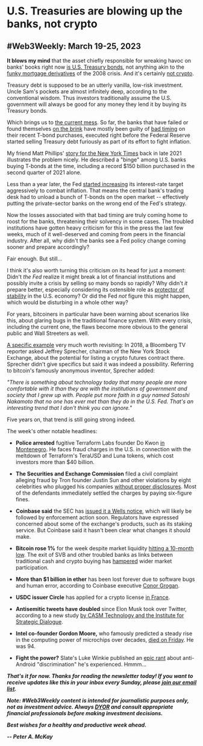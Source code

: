 # U.S. Treasuries are blowing up the banks, not crypto
## #Web3Weekly: March 19-25, 2023

<!--

![](https://w3w.news/img/illos/tktktktktktktktkttktktktk)
*"tktktktktkt" by Peter A. McKay × DALL·E*

-->

**It blows my mind** that the asset chiefly responsible for wreaking havoc on banks' books right now [is U.S. Treasury bonds](https://www.nytimes.com/2023/03/24/business/treasury-market-swings-economic-signal.html), not anything akin to the [funky mortgage derivatives](https://en.wikipedia.org/wiki/Subprime_mortgage_crisis) of the 2008 crisis. And it's certainly [not crypto](https://www.forbes.com/sites/digital-assets/2023/03/20/crypto-takeaways-from-recent-bank-failures/).

Treasury debt is supposed to be an utterly vanilla, low-risk investment. Uncle Sam's pockets are almost infinitely deep, according to the conventional wisdom. Thus investors traditionally assume the U.S. government will always be good for any money they lend it by buying its Treasury bonds.

Which brings us to [the current mess](https://finance.yahoo.com/news/analysis-banking-woes-fed-keep-110448314.html). So far, the banks that have failed or found themselves [on the brink](https://www.msn.com/en-us/money/markets/deutsche-bank-shares-slump-in-latest-sign-of-bank-worries/ar-AA191vOu) have mostly been guilty of [bad timing](https://markets.businessinsider.com/news/stocks/silicon-valley-bank-svb-stock-price-bond-portfolio-firesale-treasury-2023-3) on their recent T-bond purchases, executed right before the Federal Reserve started selling Treasury debt furiously as part of its effort to fight inflation.

My friend Matt Phillips' [story for the New York Times](https://www.nytimes.com/2021/08/25/business/banks-government-bonds.html) back in late 2021 illustrates the problem nicely. He described a "binge" among U.S. banks buying T-bonds at the time, including a record $150 billion purchased in the second quarter of 2021 alone.

Less than a year later, the Fed [started increasing](https://www.reuters.com/world/us/all-systems-go-feds-liftoff-us-interest-rates-2022-03-16/) its interest-rate target aggressively to combat inflation. That means the central bank's trading desk had to unload a bunch of T-bonds on the open market -- effectively putting the private-sector banks on the wrong end of the Fed's strategy.

Now the losses associated with that bad timing are truly coming home to roost for the banks, threatening their solvency in some cases. The troubled institutions have gotten heavy criticism for this in the press the last few weeks, much of it well-deserved and coming from peers in the financial industry. After all, why didn't the banks see a Fed policy change coming sooner and prepare accordingly?

Fair enough. But still...

I think it's also worth turning this criticism on its head for just a moment: Didn't *the Fed* realize it might break a lot of financial institutions and possibly invite a crisis by selling so many bonds so rapidly? Why didn't *it* prepare better, especially considering its ostensible role as [protector of stability](https://www.federalreserve.gov/financial-stability.htm) in the U.S. economy? Or did the Fed *not* figure this might happen, which would be disturbing in a whole other way?

For years, bitcoiners in particular have been warning about scenarios like this, about glaring bugs in the traditional finance system. With every crisis, including the current one, the flaws become more obvious to the general public and Wall Streeters as well.

[A specific example](https://www.youtube.com/watch?v=XmUGG5LMzgU&t=615s) very much worth revisiting: In 2018, a Bloomberg TV reporter asked Jeffrey Sprecher, chairman of the New York Stock Exchange, about the potential for listing a crypto futures contract there. Sprecher didn't give specifics but said it was indeed a possibility. Referring to bitcoin's famously anonymous inventor, Sprecher added:  

*"There is something about technology today that many people are more comfortable with it than they are with the institutions of government and society that I grew up with. People put more faith in a guy named Satoshi Nakamoto that no one has ever met than they do in the U.S. Fed. That's an interesting trend that I don't think you can ignore."*

Five years on, that trend is still going strong indeed.

The week's other notable headlines:

- **Police arrested** fugitive Terraform Labs founder Do Kwon [in Montenegro](https://www.cbsnews.com/news/do-kwon-arrest-terraluna-ustc-sdny-stablecoin/). He faces fraud charges in the U.S. in connection with the meltdown of Terraform's TeraUSD and Luna tokens, which cost investors more than $40 billion.

- **The Securities and Exchange Commission** filed a civil complaint alleging fraud by Tron founder Justin Sun and other violations by eight celebrities who plugged his companies [without proper disclosures](https://www.reuters.com/legal/sec-sues-justin-sun-others-over-illegal-crypto-sales-2023-03-22/). Most of the defendants immediately settled the charges by paying six-figure fines.

- **Coinbase said** the SEC has [issued it a Wells notice](https://www.coinbase.com/blog/we-asked-the-sec-for-reasonable-crypto-rules-for-americans-we-got-legal), which will likely be followed by enforcement action soon. Regulators have expressed concerned about some of the exchange's products, such as its staking service. But Coinbase said it hasn't been clear what changes it should make.

- **Bitcoin rose 1%** for the week despite market liquidity [hitting a 10-month low](https://decrypt.co/124554/bitcoin-liquidity-hits-10-month-low-us-banking-crisis). The exit of SVB and other troubled banks as links between traditional cash and crypto buying has [hampered](https://www.coindesk.com/consensus-magazine/2023/03/25/bitcoin-was-a-winner-during-the-us-banking-crisis-but-illiquidity-prevents-it-from-being-a-usd-hedge/) wider market participation.

- **More than $1 billion in ether** has been lost forever due to software bugs and human error, according to Coinbase executive [Conor Grogan](https://twitter.com/jconorgrogan/status/1637944295746412549).

- **USDC issuer Circle** has applied for a crypto license [in France](https://www.theblock.co/post/221432/circle-applies-for-french-crypto-license).

- **Antisemitic tweets have doubled** since Elon Musk took over Twitter, according to a new study [by CASM Technology and the Institute for Strategic Dialogue](https://www.salon.com/2023/03/22/antisemitism-on-twitter-has-more-than-doubled-since-elon-musk-took-over-the-platform-new-research_partner/).

- **Intel co-founder Gordon Moore,** who famously predicted a steady rise in the computing power of microchips over decades, [died on Friday](https://www.reuters.com/technology/intel-co-founder-gordon-moore-dies-94-2023-03-25/). He was 94.

- **Fight the power?** Slate's Luke Winkie published an [epic rant](https://slate.com/technology/2023/03/android-iphone-messaging-compatibility-problems.html) about anti-Android "discrimination" he's experienced. Hmmm...

_**That's it for now. Thanks for reading the newsletter today! If you want to receive updates like this in your inbox every Sunday, please [join our email list](https://w3w.news).**_

<!-- Optional add...

_**If your organization is interested in sponsoring the newsletter, please drop me an email at peter[at]w3w.media. Individuals are also welcome to make crypto donations to support the newsletter using the wallet addresses listed [here](https://w3w.news/donations).**_

-->

_**Note: #Web3Weekly content is intended for journalistic purposes only, not as investment advice. Always [DYOR](https://www.urbandictionary.com/define.php?term=DYOR) and consult appropriate financial professionals before making investment decisions.**_

_**Best wishes for a healthy and productive week ahead.**_  

_**-- Peter A. McKay**_
